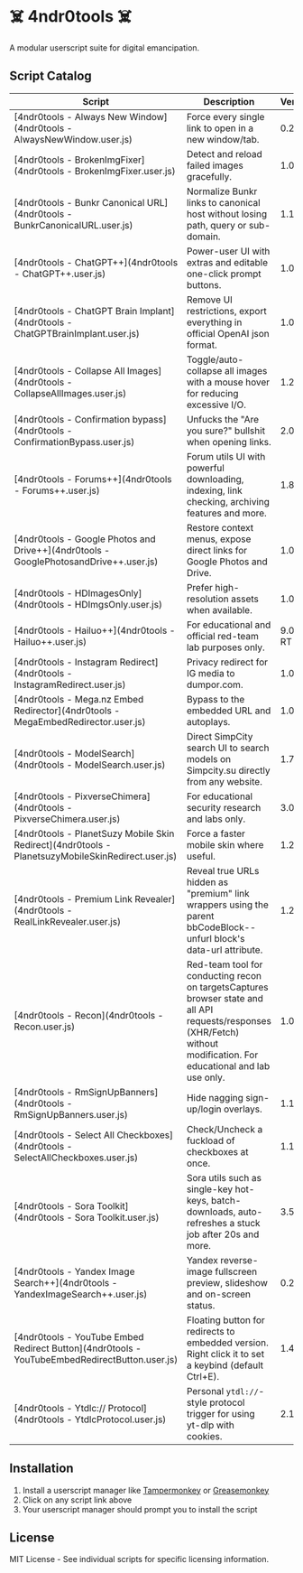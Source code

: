 # ☠️ 4ndr0tools ☠️

A modular userscript suite for digital emancipation.

## Script Catalog

| Script | Description | Version |
|--------|-------------|---------|
| [4ndr0tools - Always New Window](4ndr0tools - AlwaysNewWindow.user.js) | Force every single link to open in a new window/tab. | 0.2 |
| [4ndr0tools - BrokenImgFixer](4ndr0tools - BrokenImgFixer.user.js) | Detect and reload failed images gracefully. | 1.0 |
| [4ndr0tools - Bunkr Canonical URL](4ndr0tools - BunkrCanonicalURL.user.js) | Normalize Bunkr links to canonical host without losing path, query or sub-domain. | 1.1.0 |
| [4ndr0tools - ChatGPT++](4ndr0tools - ChatGPT++.user.js) | Power-user UI with extras and editable one-click prompt buttons. | 1.0 |
| [4ndr0tools - ChatGPT Brain Implant](4ndr0tools - ChatGPTBrainImplant.user.js) | Remove UI restrictions, export everything in official OpenAI json format. | 1.0.0 |
| [4ndr0tools - Collapse All Images](4ndr0tools - CollapseAllImages.user.js) | Toggle/auto-collapse all images with a mouse hover for reducing excessive I/O. | 1.2.0 |
| [4ndr0tools - Confirmation bypass](4ndr0tools - ConfirmationBypass.user.js) | Unfucks the "Are you sure?" bullshit when opening links. | 2.0.0 |
| [4ndr0tools - Forums++](4ndr0tools - Forums++.user.js) | Forum utils UI with powerful downloading, indexing, link checking, archiving features and more. | 1.8 |
| [4ndr0tools - Google Photos and Drive++](4ndr0tools - GooglePhotosandDrive++.user.js) | Restore context menus, expose direct links for Google Photos and Drive. | 1.0 |
| [4ndr0tools - HDImagesOnly](4ndr0tools - HDImgsOnly.user.js) | Prefer high-resolution assets when available. | 1.0 |
| [4ndr0tools - Hailuo++](4ndr0tools - Hailuo++.user.js) | For educational and official red-team lab purposes only. | 9.0.0-RT |
| [4ndr0tools - Instagram Redirect](4ndr0tools - InstagramRedirect.user.js) | Privacy redirect for IG media to dumpor.com. | 1.0.0 |
| [4ndr0tools - Mega.nz Embed Redirector](4ndr0tools - MegaEmbedRedirector.user.js) | Bypass to the embedded URL and autoplays. | 1.0.0 |
| [4ndr0tools - ModelSearch](4ndr0tools - ModelSearch.user.js) | Direct SimpCity search UI to search models on Simpcity.su directly from any website. | 1.7 |
| [4ndr0tools - PixverseChimera](4ndr0tools - PixverseChimera.user.js) | For educational security research and labs only. | 3.0.3 |
| [4ndr0tools - PlanetSuzy Mobile Skin Redirect](4ndr0tools - PlanetsuzyMobileSkinRedirect.user.js) | Force a faster mobile skin where useful. | 1.2.0 |
| [4ndr0tools - Premium Link Revealer](4ndr0tools - RealLinkRevealer.user.js) | Reveal true URLs hidden as "premium" link wrappers using the parent bbCodeBlock--unfurl block's data-url attribute. | 1.2 |
| [4ndr0tools - Recon](4ndr0tools - Recon.user.js) | Red-team tool for conducting recon on targetsCaptures browser state and all API requests/responses (XHR/Fetch) without modification. For educational and lab use only. | 1.0.2 |
| [4ndr0tools - RmSignUpBanners](4ndr0tools - RmSignUpBanners.user.js) | Hide nagging sign-up/login overlays. | 1.1 |
| [4ndr0tools - Select All Checkboxes](4ndr0tools - SelectAllCheckboxes.user.js) | Check/Uncheck a fuckload of checkboxes at once. | 1.1 |
| [4ndr0tools - Sora Toolkit](4ndr0tools - Sora Toolkit.user.js) | Sora utils such as single-key hot-keys, batch-downloads, auto-refreshes a stuck job after 20s and more. | 3.5.0 |
| [4ndr0tools - Yandex Image Search++](4ndr0tools - YandexImageSearch++.user.js) | Yandex reverse-image fullscreen preview, slideshow and on-screen status. | 0.2.0 |
| [4ndr0tools - YouTube Embed Redirect Button](4ndr0tools - YouTubeEmbedRedirectButton.user.js) | Floating button for redirects to embedded version. Right click it to set a keybind (default Ctrl+E). | 1.4 |
| [4ndr0tools - Ytdlc:// Protocol](4ndr0tools - YtdlcProtocol.user.js) | Personal `ytdl://`-style protocol trigger for using yt-dlp with cookies. | 2.1 |

## Installation

1. Install a userscript manager like [Tampermonkey](https://www.tampermonkey.net/) or [Greasemonkey](https://www.greasespot.net/)
2. Click on any script link above
3. Your userscript manager should prompt you to install the script

## License

MIT License - See individual scripts for specific licensing information.
